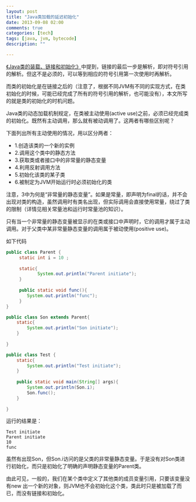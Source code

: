 ```yaml
---
layout: post
title: "Java类加载的延迟初始化"
date: 2013-09-08 02:00
comments: true
categories: [tech]
tags: [java, jvm, bytecode]
description: ""

---
```


[《Java类的装载、链接和初始化》](http://biaobiaoqi.me/blog/2013/09/08/java-class-loading-linking-and-initialising/)中提到，链接的最后一步是解析，即对符号引用的解析。但这不是必须的，可以等到相应的符号引用第一次使用时再解析。

而类的初始化是在链接之后的（注意了，根据不同JVM有不同的实现方式，在类初始化的时候，可能已经完成了所有的符号引用的解析，也可能没有），本文所写的就是类的初始化的时机问题。


Java类的动态加载机制规定，在类被主动使用(active use)之前，必须已经完成类的初始化。既然有主动调用，那么就有被动调用了。这两者有哪些区别呢？

下面列出所有主动使用的情况，用以区分两者：

* 1.创造该类的一个新的实例
* 2.调用这个类中的静态方法
* 3.获取类或者接口中的非常量的静态变量
* 4.利用反射调用方法
* 5.初始化该类的某子类
* 6.被制定为JVM开始运行时必须初始化的类

注意，3中为何是“非常量的静态变量”。如果是常量，即声明为final的话，并不会出现对类的构造，虽然调用时有类名出现，但实际调用会直接使用常量，绕过了类的限制（详情见相关常量池和运行时常量池的知识）。

只有当一个非常量的静态变量被显示的在类或接口中声明时，它的调用才属于主动调用。对于父类中某非常量静态变量的调用属于被动使用(positive use)。

<!--more-->
如下代码
```java
public class Parent {  
     static int i = 10 ;  
  
     static{  
            System.out.println("Parent initiate");  
     }  
       
     public static void func(){  
        System.out.println("func");  
     }  
}  

public class Son extends Parent{  
    static{  
        System.out.println("Son initiate");  
    }  
      
}  

public class Test {  
    static{  
        System.out.println("Test initiate");  
    }  
      
    public static void main(String[] args){  
        System.out.println(Son.i);  
        Son.func();  
    }  
      
}  
```

运行的结果是：
```
Test initiate  
Parent initiate  
10  
func  
```

虽然有出现Son，但Son.i访问的是父类的非常量静态变量。于是没有对Son类进行初始化，而只是初始化了明确的声明静态变量的Parent类。

由此可见，一般的，我们在某个类中定义了其他类的成员变量引用，只要该变量没有new 出一个新的对象，则JVM也不会初始化这个类，类此时只是被加载了而已，而没有链接和初始化。